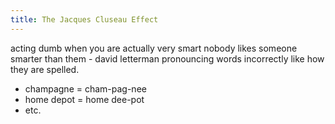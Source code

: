 ```yaml
---
title: The Jacques Cluseau Effect
---
```


acting dumb when you are actually very smart
nobody likes someone smarter than them - david letterman
pronouncing words incorrectly like how they are spelled.

- champagne = cham-pag-nee
- home depot = home dee-pot
- etc.
